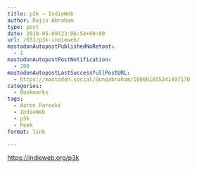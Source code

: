 ```yaml
---
title: p3k – IndieWeb
author: Rajiv Abraham
type: post
date: 2018-05-09T23:06:54+00:00
url: /651/p3k-indieweb/
mastodonAutopostPublishedNoRetoot:
  - 1
mastodonAutopostPostNotification:
  - 200
mastodonAutopostLastSuccessfullPostURL:
  - https://mastodon.social/@unoabraham/100001855241497170
categories:
  - Bookmarks
tags:
  - Aaron Parecki
  - IndieWeb
  - p3k
  - Peek
format: link

---
```

<https://indieweb.org/p3k>